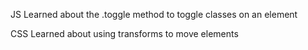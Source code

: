 JS
Learned about the .toggle method to toggle classes on an element

CSS
Learned about using transforms to move elements
